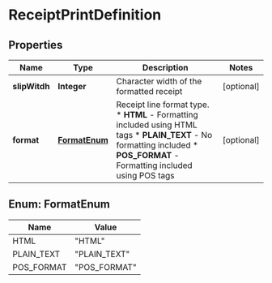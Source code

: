 
# ReceiptPrintDefinition

## Properties
Name | Type | Description | Notes
------------ | ------------- | ------------- | -------------
**slipWitdh** | **Integer** | Character width of the formatted receipt |  [optional]
**format** | [**FormatEnum**](#FormatEnum) | Receipt line format type.   * **HTML** - Formatting included using HTML tags * **PLAIN_TEXT** - No formatting included * **POS_FORMAT** - Formatting included using POS tags  |  [optional]


<a name="FormatEnum"></a>
## Enum: FormatEnum
Name | Value
---- | -----
HTML | &quot;HTML&quot;
PLAIN_TEXT | &quot;PLAIN_TEXT&quot;
POS_FORMAT | &quot;POS_FORMAT&quot;



